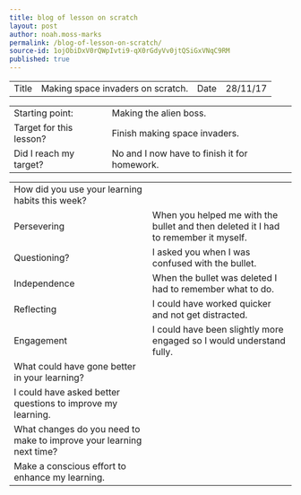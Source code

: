 ```yaml
---
title: blog of lesson on scratch
layout: post
author: noah.moss-marks
permalink: /blog-of-lesson-on-scratch/
source-id: 1ojObiDxV0rQWpIvti9-qX0rGdyVv0jtQSiGxVNqC9RM
published: true
---
```

<table>
  <tr>
    <td>Title</td>
    <td>Making space invaders on scratch.</td>
    <td>Date</td>
    <td>28/11/17</td>
  </tr>
</table>


<table>
  <tr>
    <td>Starting point:</td>
    <td>Making the alien boss.</td>
  </tr>
  <tr>
    <td>Target for this lesson?</td>
    <td>Finish making space invaders.</td>
  </tr>
  <tr>
    <td>Did I reach my target? </td>
    <td>No and I now have to finish it for homework.</td>
  </tr>
</table>


<table>
  <tr>
    <td>How did you use your learning habits this week?</td>
    <td></td>
  </tr>
  <tr>
    <td>Persevering</td>
    <td>When you helped me with the bullet and then deleted it I had to remember it myself.</td>
  </tr>
  <tr>
    <td>Questioning?</td>
    <td>I asked you when I was confused with the bullet.</td>
  </tr>
  <tr>
    <td>Independence</td>
    <td>When the bullet was deleted I had to remember what to do.</td>
  </tr>
  <tr>
    <td>Reflecting</td>
    <td>I could have worked quicker and not get distracted.</td>
  </tr>
  <tr>
    <td>Engagement</td>
    <td>I could have been slightly more engaged so I  would understand fully.</td>
  </tr>
  <tr>
    <td>What could have gone better in your learning?</td>
    <td></td>
  </tr>
  <tr>
    <td>I could have asked better questions to improve my learning. </td>
    <td></td>
  </tr>
  <tr>
    <td>What changes do you need to make to improve your learning next time?</td>
    <td></td>
  </tr>
  <tr>
    <td>Make a conscious effort to enhance my learning.</td>
    <td></td>
  </tr>
</table>


